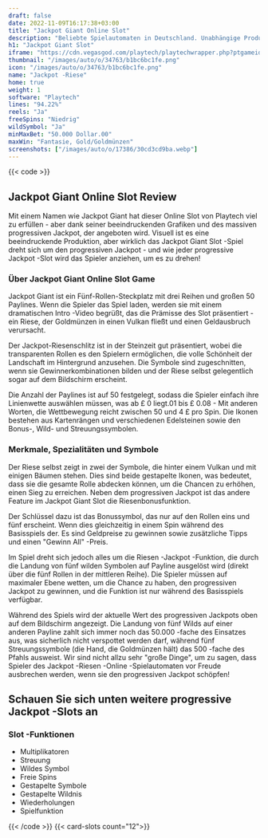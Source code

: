 ```yaml
---
draft: false
date: 2022-11-09T16:17:38+03:00
title: "Jackpot Giant Online Slot"
description: "Beliebte Spielautomaten in Deutschland. Unabhängige Produktbewertungen und exklusive Anmeldeangebote. Jetzt spielen!"
h1: "Jackpot Giant Slot"
iframe: "https://cdn.vegasgod.com/playtech/playtechwrapper.php?ptgameid=jpgt"
thumbnail: "/images/auto/o/34763/b1bc6bc1fe.png"
icon: "/images/auto/o/34763/b1bc6bc1fe.png"
name: "Jackpot -Riese"
home: true
weight: 1
software: "Playtech"
lines: "94.22%"
reels: "Ja"
freeSpins: "Niedrig"
wildSymbol: "Ja"
minMaxBet: "50.000 Dollar.00"
maxWin: "Fantasie, Gold/Goldmünzen"
screenshots: ["/images/auto/o/17386/30cd3cd9ba.webp"]
---
```


{{< code >}}<h2>Jackpot Giant Online Slot Review</h2><p>Mit einem Namen wie Jackpot Giant hat dieser Online Slot von Playtech viel zu erfüllen - aber dank seiner beeindruckenden Grafiken und des massiven progressiven Jackpot, der angeboten wird. Visuell ist es eine beeindruckende Produktion, aber wirklich das Jackpot Giant Slot -Spiel dreht sich um den progressiven Jackpot - und wie jeder progressive Jackpot -Slot wird das Spieler anziehen, um es zu drehen!</p><h3>Über Jackpot Giant Online Slot Game</h3><p>Jackpot Giant ist ein Fünf-Rollen-Steckplatz mit drei Reihen und großen 50 Paylines. Wenn die Spieler das Spiel laden, werden sie mit einem dramatischen Intro -Video begrüßt, das die Prämisse des Slot präsentiert - ein Riese, der Goldmünzen in einen Vulkan fließt und einen Geldausbruch verursacht.</p><p>Der Jackpot-Riesenschlitz ist in der Steinzeit gut präsentiert, wobei die transparenten Rollen es den Spielern ermöglichen, die volle Schönheit der Landschaft im Hintergrund anzusehen. Die Symbole sind zugeschnitten, wenn sie Gewinnerkombinationen bilden und der Riese selbst gelegentlich sogar auf dem Bildschirm erscheint.</p><p>Die Anzahl der Paylines ist auf 50 festgelegt, sodass die Spieler einfach ihre Linienwette auswählen müssen, was ab £ 0 liegt.01 bis £ 0.08 - Mit anderen Worten, die Wettbewegung reicht zwischen 50 und 4 £ pro Spin. Die Ikonen bestehen aus Kartenrängen und verschiedenen Edelsteinen sowie den Bonus-, Wild- und Streuungssymbolen.</p><h3>Merkmale, Spezialitäten und Symbole</h3><p>Der Riese selbst zeigt in zwei der Symbole, die hinter einem Vulkan und mit einigen Bäumen stehen. Dies sind beide gestapelte Ikonen, was bedeutet, dass sie die gesamte Rolle abdecken können, um die Chancen zu erhöhen, einen Sieg zu erreichen. Neben dem progressiven Jackpot ist das andere Feature im Jackpot Giant Slot die Riesenbonusfunktion.</p><p>Der Schlüssel dazu ist das Bonussymbol, das nur auf den Rollen eins und fünf erscheint. Wenn dies gleichzeitig in einem Spin während des Basisspiels der. Es sind Geldpreise zu gewinnen sowie zusätzliche Tipps und einen "Gewinn All" -Preis.</p><p>Im Spiel dreht sich jedoch alles um die Riesen -Jackpot -Funktion, die durch die Landung von fünf wilden Symbolen auf Payline ausgelöst wird (direkt über die fünf Rollen in der mittleren Reihe). Die Spieler müssen auf maximaler Ebene wetten, um die Chance zu haben, den progressiven Jackpot zu gewinnen, und die Funktion ist nur während des Basisspiels verfügbar.</p><p>Während des Spiels wird der aktuelle Wert des progressiven Jackpots oben auf dem Bildschirm angezeigt. Die Landung von fünf Wilds auf einer anderen Payline zahlt sich immer noch das 50.000 -fache des Einsatzes aus, was sicherlich nicht verspottet werden darf, während fünf Streuungssymbole (die Hand, die Goldmünzen hält) das 500 -fache des Pfahls ausweist. Wir sind nicht allzu sehr "große Dinge", um zu sagen, dass Spieler des Jackpot -Riesen -Online -Spielautomaten vor Freude ausbrechen werden, wenn sie den progressiven Jackpot schöpfen!</p><h2>Schauen Sie sich unten weitere progressive Jackpot -Slots an</h2><h3>
Slot -Funktionen</h3><ul>
<li></span>
Multiplikatoren</li>
<li></span>
Streuung</li>
<li></span>
Wildes Symbol</li>
<li></span>
Freie Spins</li>
<li></span>
Gestapelte Symbole</li>
<li></span>
Gestapelte Wildnis</li>
<li></span>
Wiederholungen</li>
<li></span>
Spielfunktion</li></ul>{{< /code >}}
{{< card-slots count="12">}}
